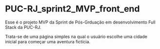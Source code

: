 # PUC-RJ_sprint2_MVP_front_end

Esse é o projeto MVP da Sprint de Pós-Grduação em desenvolvimento Full Stack da PUC-RJ.

Trata-se de uma página simples na qual o usuário escolhe uma cidade inicial para começar uma aventura fictícia.

